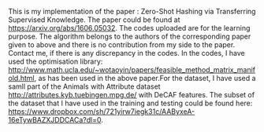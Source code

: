 This is my implementation of the paper : Zero-Shot Hashing via Transferring Supervised Knowledge. The paper could be found at https://arxiv.org/abs/1606.05032. The codes uploaded are for the learning purpose. The algorithm belongs to the authors of the corresponding paper given to above and there is no contribution from my side to the paper. Contact me, if there is any discrepancy in the codes. In the codes, I have used the optimisation library: http://www.math.ucla.edu/~wotaoyin/papers/feasible_method_matrix_manifold.html, as has been used in the above paper.For the dataset, I have used a samll part of the Animals with Attribute dataset http://attributes.kyb.tuebingen.mpg.de/ with DeCAF features. The subset of the dataset that I have used in the training and testing could be found here: https://www.dropbox.com/sh/721yirw7iegk31c/AAByxeA-16eTywBAZXJDDCACa?dl=0.
